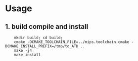 # Usage

## 1. build compile and install
```
	mkdir build; cd build;
	cmake -DCMAKE_TOOLCHAIN_FILE=../mips.toolchain.cmake -DCMAKE_INSTALL_PREFIX=/tmp/to_ATD ..
	make -j4
	make install
```
